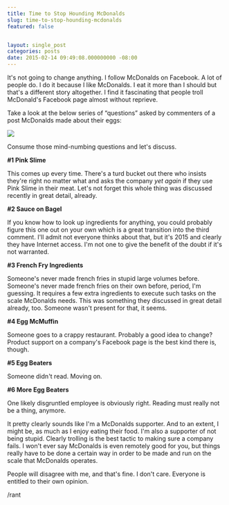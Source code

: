 ```yaml
---
title: Time to Stop Hounding McDonalds
slug: time-to-stop-hounding-mcdonalds
featured: false


layout: single_post
categories: posts
date: 2015-02-14 09:49:08.000000000 -08:00
---
```


It's not going to change anything. I follow McDonalds on Facebook. A lot of people do. I do it because I like McDonalds. I eat it more than I should but that's a different story altogether. I find it fascinating that people troll McDonald's Facebook page almost without reprieve.

Take a look at the below series of “questions” asked by commenters of a post McDonalds made about their eggs:

![](/assets/images/2015/02/Screenshot-2015-02-14-10.07.12.png?w=525&ssl=1)

Consume those mind-numbing questions and let's discuss.

**#1 Pink Slime**

This comes up every time. There's a turd bucket out there who insists they're right no matter what and asks the company _yet again_ if they use Pink Slime in their meat. Let's not forget this whole thing was discussed recently in great detail, already.

**#2 Sauce on Bagel**

If you know how to look up ingredients for anything, you could probably figure this one out on your own which is a great transition into the third comment. I'll admit not everyone thinks about that, but it's 2015 and clearly they have Internet access. I'm not one to give the benefit of the doubt if it's not warranted.

**#3 French Fry Ingredients**

Someone's never made french fries in stupid large volumes before. Someone's never made french fries on their own before, period, I'm guessing. It requires a few extra ingredients to execute such tasks on the scale McDonalds needs. This was something they discussed in great detail already, too. Someone wasn't present for that, it seems.

**#4 Egg McMuffin**

Someone goes to a crappy restaurant. Probably a good idea to change? Product support on a company's Facebook page is the best kind there is, though.

**#5 Egg Beaters**

Someone didn't read. Moving on.

**#6 More Egg Beaters**

One likely disgruntled employee is obviously right. Reading must really not be a thing, anymore.

It pretty clearly sounds like I'm a McDonalds supporter. And to an extent, I might be, as much as I enjoy eating their food. I'm also a supporter of not being stupid. Clearly trolling is the best tactic to making sure a company fails. I won't ever say McDonalds is even remotely good for you, but things really have to be done a certain way in order to be made and run on the scale that McDonalds operates.

People will disagree with me, and that's fine. I don't care. Everyone is entitled to their own opinion.

/rant

